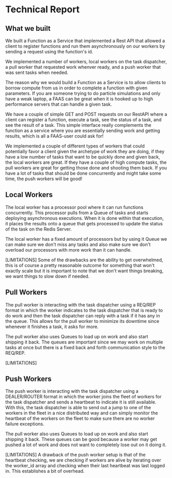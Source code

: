# Technical Report

## What we built

We built a Function as a Service that implemented a Rest API that allowed a client to register functions and run them asynchronously on our workers by sending a request using the function's id. 

We implemented a number of workers, local workers on the task dispatcher, a pull worker that requested work whenver ready, and a push worker that was sent tasks when needed. 

The reason why we would build a Function as a Service is to allow clients to borrow compute from us in order to complete a function with given parameters. If you are someone trying to do particle simulations and only have a weak laptop, a FAAS can be great when it is hooked up to high performance servers that can handle a given task.

We have a couple of simple GET and POST requests on our RestAPI where a client can register a function, execute a task, see the status of a task, and see the result of a task. This simple interface really complements the function as a service where you are essentially sending work and getting results, which is all a FAAS-user could ask for!

We implemented a couple of different types of workers that could potentially favor a client given the archetype of work they are doing, if they have a low number of tasks that want to be quickly done and given back, the local workers are great. If they have a couple of high compute tasks, the pull workers are great for getting those done and shooting them back. If you have a lot of tasks that should be done concurrently and might take some time, the push workers will be good!

## Local Workers

The local worker has a processor pool where it can run functions concurrently. This processor pulls from a Queue of tasks and starts deploying asynchronous executions. When it is done within that execution, it places the results onto a queue that gets processed to update the status of the task on the Redis Server.

The local worker has a fixed amount of processors but by using it Queue we can make sure we don't miss any tasks and also make sure we don't overload our processors with more work than it can handle.

[LIMITATIONS] Some of the drawbacks are the ability to get overwhelmed, this is of course a pretty reasonable outcome for something that won't exactly scale but it is important to note that we don't want things breaking, we want things to slow down if needed.

## Pull Workers

The pull worker is interacting with the task dispatcher using a REQ/REP format in which the worker indicates to the task dispatcher that is ready to do work and then the task dispatcher can reply with a task if it has any in the queue. This allows for the pull worker to minimize its downtime since whenever it finishes a task, it asks for more. 

The pull worker also uses Queues to load up on work and also start shipping it back. The queues are important since we may work on multiple tasks at once but there is a fixed back and forth communication style to the REQ/REP.

[LIMITATIONS]

## Push Workers

The push worker is interacting with the task dispatcher using a DEALER/ROUTER format in which the worker joins the fleet of workers for the task dispatcher and sends a heartbeat to indicate it is still available. With this, the task dispatcher is able to send out a jump to one of the workers in the fleet in a nice distributed way and can simply monitor the heartbeat of the workers on the fleet to make sure there are no worker failure exceptions. 

The pull worker also uses Queues to load up on work and also start shipping it back. These queues can be good because a worker may get pushed a lot of work and does not want to completely lose out on it doing it.

[LIMITATIONS] A drawback of the push worker setup is that of the heartbeat checking, we are checking if workers are alive by iterating over the worker_id array and checking when their last heartbeat was last logged in. This establishes a bit of overhead.

